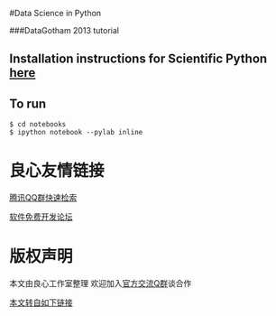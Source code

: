 #Data Science in Python

###DataGotham 2013 tutorial

## Installation instructions for Scientific Python [here](http://u.720life.cn/g/f5cffe00e8fea63df7ae97a5e535971eb8e19bfee30323869b6034fb12b35ff58156f0be4bf6ca23b41fdf5aaf4369380585505b7bb6fb10b009c9876b5ddfec8b3e260fe576a339e58decb3436fd81b6f40e91be9282c21a7727f2dc4ad4039dc2287c4abba62750c2c38a9f6485a6e095f2066fd1f0516ccf1ff12cf80ced571b6acecc832b6397757a166e3f4689b)


## To run

    $ cd notebooks
    $ ipython notebook --pylab inline



 # 良心友情链接

[腾讯QQ群快速检索](http://u.720life.cn/s/8cf73f7c)

[软件免费开发论坛](http://u.720life.cn/s/bbb01dc0)

# 版权声明 

本文由良心工作室整理 欢迎加入[官方交流Q群](https://u.720life.cn/s/f2316816)谈合作

[本文转自如下链接](http://u.720life.cn/g/2e71d0f0a5c601172267ba20d3a43c6e6770585e54940a0be6c6375f5219ffbe4b31e5e0649104a68496e79f1a58267b716223816689f86288be9f394b193219)